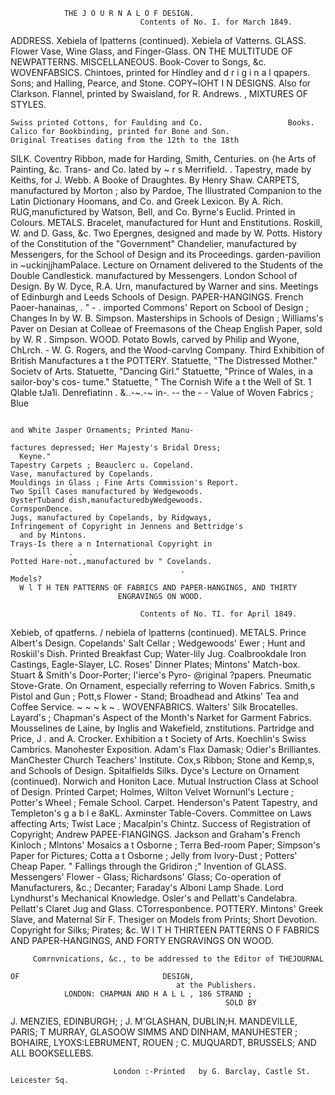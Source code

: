                THE J O U R N A L O F DESIGN.
                                 Contents of No. I. for March 1849.
ADDRESS.                                                          Xebiela of lpatterns (continued).
Xebiela of Vatterns.                                                  GLASS. Flower Vase, Wine Glass, and Finger-Glass.
  ON THE MULTITUDE     OF NEWPATTERNS.                                MISCELLANEOUS. Book-Cover to Songs, &c.
  WOVENFABSICS. Chintoes, printed for Hindley and                 d r i g i n a l qpapers.
       Sons; and Halling, Pearce, and Stone.                          COPY~IOHT
                                                                              I N DESIGNS.
      Also for Clarkson.
    Flannel, printed by Swaisland, for R. Andrews.
                                                              ,       MIXTURES
                                                                             OF STYLES.

    Swiss printed Cottons, for Faulding and Co.                   Books.
    Calico for Bookbinding, printed for Bone and Son.                 Original Treatises dating from the 12th to the 18th
  SILK. Coventry Ribbon, made for Harding, Smith,                         Centuries. on {he Arts of Painting, &c. Trans-
      and Co.                                                             lated by ~ r s Merrifield.
                                                                                         .
    Tapestry, made by Keiths, for J. Webb.                            A Booke of Draughtes. By Henry Shaw.
  CARPETS,  manufactured by Morton ; also by Pardoe,                  The Illustrated Companion to the Latin Dictionary
      Hoomans, and Co.                                                    and Greek Lexicon. By A. Rich.
  RUG,manufictured by Watson, Bell, and Co.                           Byrne's Euclid. Printed in Colours.
  METALS. Bracelet, manufactured for Hunt and                     Enstitutions.
      Roskill, W. and D. Gass, &c.
    Two Epergnes, designed and made by W. Potts.                      History of the Constitution of the "Government"
    Chandelier, manufactured by Messengers, for the                       School of Design and its Proceedings.
      garden-pavilion in ~uckinjjhamPalace.                           Lecture on Ornament delivered to the Students of the
    Double Candlestick. manufactured by Messengers.                       London School of Design. By W. Dyce, R.A.
    Urn, manufactured by Warner and sins.                             Meetings of Edinburgh and Leeds Schools of Design.
  PAPER-HANGINGS.    French Paoer-hanainas,     .
                                       " - . imported
                                                                      Commons' Report on Scbool of Design ; Changes In
      by W. B. Simpson.                                                   Masterships in Schools of Design ; Williams's
                                                                          Paver on Desian at Colleae of Freemasons of the
    Cheap English Paper, sold by W. R . Simpson.
  WOOD. Potato Bowls, carved by Philip and Wyone,                         ChLrch.            -
      W. G. Rogers, and the Wood-carvlng Company.                     Third Exhibition of British Manufactures a t the
  POTTERY. Statuette, "The Distressed Mother."                            Societv of Arts.
    Statuette, "Dancing Girl."
    Statuette, "Prince of Wales, in a sailor-boy's cos-
      tume."
    Statuette, " The Cornish Wife a t the Well of St.
                                                          1 Qlable tJa1i.
                                                                      Denrefiatinn
                                                                         .
                                                                         &..-~.-~  in-.
                                                                                    -- the
                                                                                        - - Value of Woven Fabrics ; Blue

                                                                         and White Jasper Ornaments; Printed Manu-
                                                                         factures depressed; Her Majesty's Bridal Dress;
      Keyne."                                                            Tapestry Carpets ; Beauclerc u. Copeland.
    Vase, manufactured by Copelands.                                  Mouldings in Glass ; Fine Arts Commission's Report.
    Two Spill Cases manufactured by Wedgewoods.
    OysterTuband dish,manufacturedbyWedgewoods.                   CormsponDence.
    Jugs, manufactured by Copelands, by Ridgways,                     Infringement of Copyright in Jennens and Bettridge's
      and by Mintons.                                                      Trays-Is there a n International Copyright in
                 .
    Potted Hare-not.,manufactured bv " Covelands.
                                          .                               Models?
      W l T H TEN PATTERNS OF FABRICS AND PAPER-HANGINGS, AND THIRTY
                            ENGRAVINGS ON WOOD.

                                 Contents of No. TI. for April 1849.
Xebieb, of qpatferns.                                     /       nebiela of lpatterns (continued).
 METALS. Prince Albert's Design.                                        Copelands' Salt Cellar ; Wedgewoods' Ewer ;
  Hunt and Roskiil's Dish.                                                Printed Breakfast Cup; Water-lily Jug.
  Coalbrookdale Iron Castings, Eagle-Slayer, LC.                        Roses' Dinner Plates; Mintons' Match-box.
  Stuart & Smith's Door-Porter; I'ierce's Pyro-                   @riginal ?papers.
    Pneumatic Stove-Grate.                                            On Ornament, especially referring to Woven Fabrics.
   Smith,s Pistol and Gun ; Pott,s Flower - Stand;
    Broadhead and Atkins' Tea and Coffee Service.                 ~          ~    ~          k   ~     .
 WOVENFABRICS. Walters' Silk Brocatelles.                             Layard's           ; Chapman's
  Aspect of the Month's Narket for Garment Fabrics.
  Mousselines de Laine, by Inglis and Wakefield,                  znstitutions.
    Partridge and Price, J . and A. Crocker.                          Exhibition a t Society of Arts.
  Koechlin's Swiss Cambrics.                                          Manohester Exposition.
  Adam's Flax Damask; Odier's Brilliantes.                            ManChester Church Teachers' Institute.
  Cox,s Ribbon; Stone and Kemp,s, and                                 Schools of Design.
    Spitalfields Silks.                                               Dyce's Lecture on Ornament (continued).
  Norwich and Honiton Lace.                                           Mutual Instruction Class at School of Design.
            Printed Carpet; Holmes, Wilton Velvet                     Wornunl's Lecture ; Potter's Wheel ; Female School.
    Carpet.
  Henderson's Patent Tapestry, and Templeton's                    g a b l e 8aKL.
    Axminster Table-Covers.                                           Committee on Laws affecting Arts; Twist Lace ;
  Macalpin's Chintz.                                                     Success of Registration of Copyright; Andrew
 PAPEE-FIANGINGS.     Jackson and Graham's French                        Kinloch ; Mlntons' Mosaics a t Osborne ; Terra
    Bed-room Paper; Simpson's Paper for Pictures;                        Cotta a t Osborne ; Jelly from Ivory-Dust ;
    Potters' Cheap Paper.                                                " Fallings through the Gridiron ;" Invention of
 GLASS. Messengers' Flower - Glass; Richardsons'                         Glass; Co-operation of Manufacturers, &c.;
    Decanter; Faraday's Alboni Lamp Shade.                               Lord Lyndhurst's Mechanical Knowledge.
   Osler's and Pellatt's Candelabra.
  Pellatt's Claret Jug and Glass.                                 CTorresponbence.
 POTTERY. Mintons' Greek Slave, and Maternal                          Sir F. Thesiger on Models from Prints; Short
    Devotion.                                                             Copyright for Silks; Pirates; &c.
  W l T H THIRTEEN PATTERNS O F FABRICS AND PAPER-HANGINGS, AND FORTY
                          ENGRAVINGS ON WOOD.

         Comrnvnications, &c., to be addressed to the Editor of THEJOURNAL
                                                                         OF                                DESIGN,
                                         at the Publishers.
                LONDON: CHAPMAN AND H A L L , 186 STRAND ;
                                                    SOLD BY
 J. MENZIES, EDINBURGH;              ; J. M'GLASHAN, DUBLIN;H. MANDEVILLE, PARIS;
                     T MURRAY, GLASOOW
              SIMMS AND DINHAM, MANUHESTER
                                         ; BOHAIRE, LYOXS:LEBRUMENT, ROUEN
                                                                         ;
                          C. MUQUARDT, BRUSSELS;
                                               AND ALL BOOKSELLEBS.

                           London :-Printed   by G. Barclay, Castle St. Leicester Sq.
